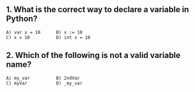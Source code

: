 ## 1. What is the correct way to declare a variable in Python?
```
A) var x = 10      B) x := 10
C) x = 10          D) int x = 10
```

## 2. Which of the following is not a valid variable name?
```
A) my_var          B) 2ndVar
C) myVar           D) _my_var
```
